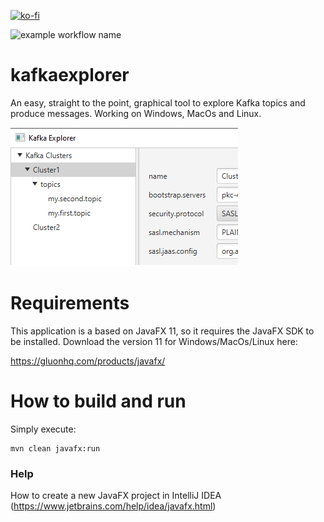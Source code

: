 [![ko-fi](https://www.ko-fi.com/img/githubbutton_sm.svg)](https://ko-fi.com/B0B132J1L)

![example workflow name](https://github.com/stephaneuh/kafkaexplorer/workflows/Java-CI-with-Maven/badge.svg)

# kafkaexplorer
An easy, straight to the point, graphical tool to explore Kafka topics and produce messages.
Working on Windows, MacOs and Linux.

![Alt text](img/kt_01.png "Title")

# Requirements
This application is a based on JavaFX 11, so it requires the JavaFX SDK to be installed. Download the version 11 for Windows/MacOs/Linux here:

https://gluonhq.com/products/javafx/


# How to build and run

Simply execute:
```
mvn clean javafx:run
```
### Help
How to create a new JavaFX project in IntelliJ IDEA (https://www.jetbrains.com/help/idea/javafx.html)



